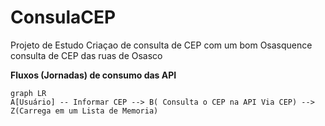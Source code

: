 # ConsulaCEP
Projeto  de Estudo Criaçao de consulta de CEP com um bom Osasquence consulta de CEP das ruas de Osasco

**Fluxos (Jornadas) de consumo das API**
```mermaid
graph LR
A[Usuário] -- Informar CEP --> B( Consulta o CEP na API Via CEP) --> Z(Carrega em um Lista de Memoria)
```
